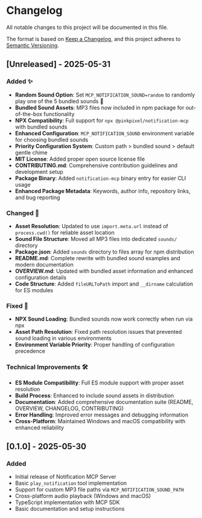 # Changelog

All notable changes to this project will be documented in this file.

The format is based on [Keep a Changelog](https://keepachangelog.com/en/1.0.0/),
and this project adheres to [Semantic Versioning](https://semver.org/spec/v2.0.0.html).

## [Unreleased] - 2025-05-31

### Added ✨
- **Random Sound Option**: Set `MCP_NOTIFICATION_SOUND=random` to randomly play one of the 5 bundled sounds 🎲
- **Bundled Sound Assets**: MP3 files now included in npm package for out-of-the-box functionality
- **NPX Compatibility**: Full support for `npx @pinkpixel/notification-mcp` with bundled sounds
- **Enhanced Configuration**: `MCP_NOTIFICATION_SOUND` environment variable for choosing bundled sounds
- **Priority Configuration System**: Custom path > bundled sound > default gentle chime
- **MIT License**: Added proper open source license file
- **CONTRIBUTING.md**: Comprehensive contribution guidelines and development setup
- **Package Binary**: Added `notification-mcp` binary entry for easier CLI usage
- **Enhanced Package Metadata**: Keywords, author info, repository links, and bug reporting

### Changed 🔄
- **Asset Resolution**: Updated to use `import.meta.url` instead of `process.cwd()` for reliable asset location
- **Sound File Structure**: Moved all MP3 files into dedicated `sounds/` directory
- **Package.json**: Added `sounds` directory to files array for npm distribution
- **README.md**: Complete rewrite with bundled sound examples and modern documentation
- **OVERVIEW.md**: Updated with bundled asset information and enhanced configuration details
- **Code Structure**: Added `fileURLToPath` import and `__dirname` calculation for ES modules

### Fixed 🐛
- **NPX Sound Loading**: Bundled sounds now work correctly when run via npx
- **Asset Path Resolution**: Fixed path resolution issues that prevented sound loading in various environments
- **Environment Variable Priority**: Proper handling of configuration precedence

### Technical Improvements 🛠️
- **ES Module Compatibility**: Full ES module support with proper asset resolution
- **Build Process**: Enhanced to include sound assets in distribution
- **Documentation**: Added comprehensive documentation suite (README, OVERVIEW, CHANGELOG, CONTRIBUTING)
- **Error Handling**: Improved error messages and debugging information
- **Cross-Platform**: Maintained Windows and macOS compatibility with enhanced reliability

## [0.1.0] - 2025-05-30

### Added
- Initial release of Notification MCP Server
- Basic `play_notification` tool implementation  
- Support for custom MP3 file paths via `MCP_NOTIFICATION_SOUND_PATH`
- Cross-platform audio playback (Windows and macOS)
- TypeScript implementation with MCP SDK
- Basic documentation and setup instructions 